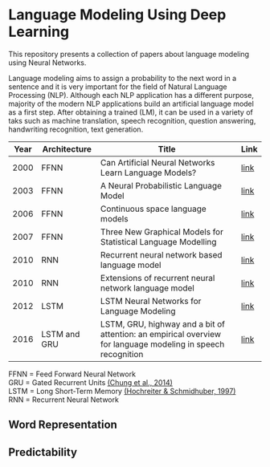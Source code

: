 # Language Modeling Using Deep Learning

This repository presents a collection of papers about language modeling using Neural Networks.

Language modeling aims to assign a probability to the next word in a sentence and it is very important for the field of Natural Language Processing (NLP). Although each NLP application has a different purpose, majority of the modern NLP applications build an artificial language model as a first step. After obtaining a trained (LM), it can be used in a variety of taks such as machine translation, speech recognition, question answering, handwriting recognition, text generation.



| Year          | Architecture  | Title         | Link |
| ------------- | ------------- | ------------- | ------------- |
| 2000          | FFNN          | Can Artificial Neural Networks Learn Language Models? | [link](https://www.isca-speech.org/archive/archive_papers/icslp_2000/i00_1202.pdf)  |
| 2003          | FFNN          | A Neural Probabilistic Language Model | [link](https://www.jmlr.org/papers/volume3/bengio03a/bengio03a.pdf)  |
| 2006          | FFNN          | Continuous space language models | [link](https://wiki.inf.ed.ac.uk/twiki/pub/CSTR/ListenSemester2_2009_10/sdarticle.pdf)  |
| 2007          | FFNN          | Three New Graphical Models for Statistical Language Modelling | [link](http://www.cs.utoronto.ca/~hinton/absps/threenew.pdf)  |
| 2010          | RNN           | Recurrent neural network based language model | [link](https://www.fit.vutbr.cz/research/groups/speech/publi/2010/mikolov_interspeech2010_IS100722.pdf)  |
| 2010          | RNN           | Extensions of recurrent neural network language model | [link](https://ieeexplore.ieee.org/stamp/stamp.jsp?tp=&arnumber=5947611)  |
| 2012          | LSTM          | LSTM Neural Networks for Language Modeling | [link](http://www-i6.informatik.rwth-aachen.de/publications/download/820/Sundermeyer-2012.pdf)  |
| 2016          | LSTM and GRU          |  LSTM, GRU, highway and a bit of attention: an empirical overview for language modeling in speech recognition | [link](https://publications.rwth-aachen.de/record/671147/files/671147.pdf)  |

FFNN = Feed Forward Neural Network \
GRU = Gated Recurrent Units [(Chung et al., 2014)](https://arxiv.org/pdf/1412.3555.pdf)\
LSTM = Long Short-Term Memory [(Hochreiter & Schmidhuber, 1997)](http://citeseerx.ist.psu.edu/viewdoc/download?doi=10.1.1.676.4320&rep=rep1&type=pdf) \
RNN = Recurrent Neural Network 

## Word Representation

## Predictability